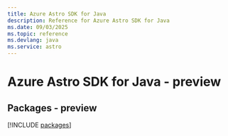 ```yaml
---
title: Azure Astro SDK for Java
description: Reference for Azure Astro SDK for Java
ms.date: 09/03/2025
ms.topic: reference
ms.devlang: java
ms.service: astro
---
```

# Azure Astro SDK for Java - preview
## Packages - preview
[!INCLUDE [packages](astro-index.md)]